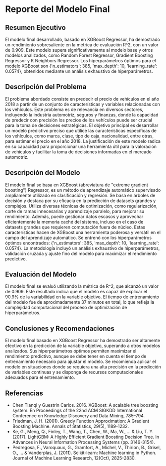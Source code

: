 # Reporte del Modelo Final

## Resumen Ejecutivo

El modelo final desarrollado, basado en XGBoost Regressor, ha demostrado un rendimiento sobresaliente en la métrica de evaluación R^2, con un valor de 0.909. Este modelo supera significativamente al modelo base y otros modelos analizados, como Random Forest Regressor, Gradient Boosting Regressor y K Neighbors Regressor. Los hiperparámetros óptimos para el modelo XGBoost son {'n_estimators': 385, 'max_depth': 10, 'learning_rate': 0.0574}, obtenidos mediante un análisis exhaustivo de hiperparámetros.

## Descripción del Problema

El problema abordado consiste en predecir el precio de vehículos en el año 2018 a partir de un conjunto de características y variables relacionadas con los vehículos. Este problema es de relevancia en diversos sectores, incluyendo la industria automotriz, seguros y finanzas, donde la capacidad de predecir con precisión los precios de los vehículos puede ser crucial para la toma de decisiones estratégicas. El objetivo principal es desarrollar un modelo predictivo preciso que utilice las características específicas de los vehículos, como marca, clase, tipo de caja, nacionalidad, entre otras, para estimar el precio en el año 2018. La justificación de este modelo radica en su capacidad para proporcionar una herramienta útil para la valoración de vehículos y facilitar la toma de decisiones informadas en el mercado automotriz.

## Descripción del Modelo

El modelo final se basa en XGBoost (abreviatura de "extreme gradient boosting") Regressor, es un método de aprendizaje automático supervisado ampliamente utilizado en clasificación y regresión. Se basa en árboles de decisión y destaca por su eficacia en la predicción de datasets grandes y complejos. Utiliza diversas técnicas de optimización, como regularización, corte de ramas innecesarias y aprendizaje paralelo, para mejorar su rendimiento. Además, puede gestionar datos escasos y aprovechar eficientemente la memoria caché del sistema, incluso en el caso de datasets grandes que requieren computación fuera de núcleo. Estas características hacen de XGBoost una herramienta poderosa y versátil en el campo del aprendizaje automático. Se entrenó con los hiperparámetros óptimos encontrados: {'n_estimators': 385, 'max_depth': 10, 'learning_rate': 0.0574}. La metodología incluyó un análisis exhaustivo de hiperparámetros, validación cruzada y ajuste fino del modelo para maximizar el rendimiento predictivo.

## Evaluación del Modelo

El modelo final se evaluó utilizando la métrica de R^2, que alcanzó un valor de 0.909. Este resultado indica que el modelo es capaz de explicar el 90.9% de la variabilidad en la variable objetivo. El tiempo de entrenamiento del modelo fue de aproximadamente 37 minutos en total, lo que refleja la complejidad computacional del proceso de optimización de hiperparámetros.

## Conclusiones y Recomendaciones

El modelo final basado en XGBoost Regressor ha demostrado ser altamente efectivo en la predicción de la variable objetivo, superando a otros modelos analizados. Sus hiperparámetros óptimos permiten maximizar el rendimiento predictivo, aunque se debe tener en cuenta el tiempo de entrenamiento necesario para ajustar el modelo. Se recomienda aplicar el modelo en situaciones donde se requiera una alta precisión en la predicción de variables continuas y se disponga de recursos computacionales adecuados para el entrenamiento.

## Referencias

* Chen Tianqi y Guestrin Carlos. 2016. XGBoost: A scalable tree boosting system. En Proceedings of the 22nd ACM SIGKDD International Conference on Knowledge Discovery and Data Mining, 785–794.
* Friedman, J. H. (2001). Greedy Function Approximation: A Gradient Boosting Machine. Annals of Statistics, 29(5), 1189-1232.
* Ke, G., Meng, Q., Finley, T., Wang, T., Chen, W., Ma, W., ... & Liu, T. Y. (2017). LightGBM: A Highly Efficient Gradient Boosting Decision Tree. In Advances in Neural Information Processing Systems (pp. 3146-3154).
* Pedregosa, F., Varoquaux, G., Gramfort, A., Michel, V., Thirion, B., Grisel, O., ... & Vanderplas, J. (2011). Scikit-learn: Machine learning in Python. Journal of Machine Learning Research, 12(Oct), 2825-2830.
